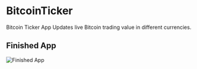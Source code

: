 # BitcoinTicker
Bitcoin Ticker App
Updates live Bitcoin trading value in different currencies.

## Finished App
![Finished App](http://i.giphy.com/l0HlQGzz2MQCKIBI4.gif)

